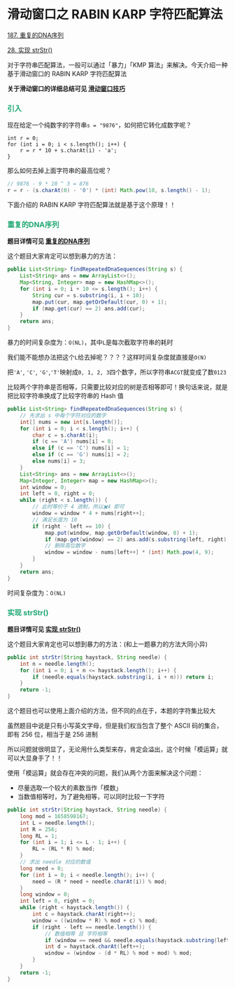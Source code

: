# 滑动窗口之 RABIN KARP 字符匹配算法

[187. 重复的DNA序列](https://leetcode.cn/problems/repeated-dna-sequences/)

[28. 实现 strStr()](https://leetcode.cn/problems/implement-strstr/)



对于字符串匹配算法，一般可以通过「暴力」「KMP 算法」来解决。今天介绍一种基于滑动窗口的 RABIN KARP 字符匹配算法

**关于滑动窗口的详细总结可见 [滑动窗口技巧](./滑动窗口.html)**

### <font color=#1FA774>引入</font>

现在给定一个纯数字的字符串`s = "9876"`，如何把它转化成数字呢？

```mysql
int r = 0;
for (int i = 0; i < s.length(); i++) {
	r = r * 10 + s.charAt(i) - 'a';
}
```

那么如何去掉上面字符串的最高位呢？

```java
// 9876 - 9 * 10 ^ 3 = 876
r = r - (s.charAt(0) - '0') * (int) Math.pow(10, s.length() - 1);
```

下面介绍的 RABIN KARP 字符匹配算法就是基于这个原理！！

### <font color=#1FA774>重复的DNA序列</font>

**题目详情可见 [重复的DNA序列](https://leetcode.cn/problems/repeated-dna-sequences/)**

这个题目大家肯定可以想到暴力的方法：

```java
public List<String> findRepeatedDnaSequences(String s) {
    List<String> ans = new ArrayList<>();
    Map<String, Integer> map = new HashMap<>();
    for (int i = 0; i + 10 <= s.length(); i++) {
        String cur = s.substring(i, i + 10);
        map.put(cur, map.getOrDefault(cur, 0) + 1);
        if (map.get(cur) == 2) ans.add(cur);
    }
    return ans;
}
```

暴力的时间复杂度为：`O(NL)`，其中`L`是每次截取字符串的耗时

我们能不能想办法把这个`L`给去掉呢？？？？这样时间复杂度就直接是`O(N)`

把`'A'`, `'C'`, `'G'`,`'T'`映射成`0, 1, 2, 3`四个数字，所以字符串`ACGT`就变成了数`0123`

比较两个字符串是否相等，只需要比较对应的树是否相等即可！换句话来说，就是把比较字符串换成了比较字符串的 Hash 值

```java
public List<String> findRepeatedDnaSequences(String s) {
    // 先求出 s 中每个字符对应的数字
    int[] nums = new int[s.length()];
    for (int i = 0; i < s.length(); i++) {
        char c = s.charAt(i);
        if (c == 'A') nums[i] = 0;
        else if (c == 'C') nums[i] = 1;
        else if (c == 'G') nums[i] = 2;
        else nums[i] = 3;
    }
    List<String> ans = new ArrayList<>();
    Map<Integer, Integer> map = new HashMap<>();
    int window = 0;
    int left = 0, right = 0;
    while (right < s.length()) {
        // 此时等价于 4 进制，所以✖️4 即可
        window = window * 4 + nums[right++];
        // 满足长度为 10
        if (right - left == 10) {
            map.put(window, map.getOrDefault(window, 0) + 1);
            if (map.get(window) == 2) ans.add(s.substring(left, right));
            // 删除高位数字
            window = window - nums[left++] * (int) Math.pow(4, 9);
        }
    }
    return ans;
}
```

时间复杂度为：`O(NL)`


### <font color=#1FA774>实现 strStr()</font>

**题目详情可见 [实现 strStr()](https://leetcode.cn/problems/implement-strstr/)**

这个题目大家肯定也可以想到暴力的方法：(和上一题暴力的方法大同小异)

```java
public int strStr(String haystack, String needle) {
    int n = needle.length();
    for (int i = 0; i + n <= haystack.length(); i++) {
        if (needle.equals(haystack.substring(i, i + n))) return i;
    }
    return -1;
}
```

这个题目也可以使用上面介绍的方法，但不同的点在于，本题的字符集比较大

虽然题目中说是只有小写英文字母，但是我们权当包含了整个 ASCII 码的集合，即有 256 位，相当于是 256 进制

所以问题就很明显了，无论用什么类型来存，肯定会溢出，这个时候「模运算」就可以大显身手了！！

使用「模运算」就会存在冲突的问题，我们从两个方面来解决这个问题：

- 尽量选取一个较大的素数当作「模数」
- 当数值相等时，为了避免相等，可以同时比较一下字符

```java
public int strStr(String haystack, String needle) {
    long mod = 1658598167;
    int L = needle.length();
    int R = 256;
    long RL = 1;
    for (int i = 1; i <= L - 1; i++) {
        RL = (RL * R) % mod;
    }
    // 求出 needle 对应的数值
    long need = 0;
    for (int i = 0; i < needle.length(); i++) {
        need = (R * need + needle.charAt(i)) % mod;
    }
    long window = 0;
    int left = 0, right = 0;
    while (right < haystack.length()) {
        int c = haystack.charAt(right++);
        window = ((window * R) % mod + c) % mod;
        if (right - left == needle.length()) {
            // 数值相等 且 字符相等
            if (window == need && needle.equals(haystack.substring(left, right))) return left;
            int d = haystack.charAt(left++);
            window = (window - (d * RL) % mod + mod) % mod;
        }
    }
    return -1;
}
```